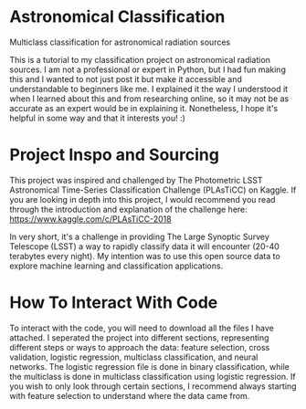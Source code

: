 # Astronomical Classification
Multiclass classification for astronomical radiation sources 

This is a tutorial to my classification project on astronomical radiation sources. I am not a professional or expert in Python, but I had fun making this and I wanted to not just post it but make it accessible and understandable to beginners like me. I explained it the way I understood it when I learned about this and from researching online, so it may not be as accurate as an expert would be in explaining it. Nonetheless, I hope it's helpful in some way and that it interests you! :)

# Project Inspo and Sourcing
This project was inspired and challenged by The Photometric LSST Astronomical Time-Series Classification Challenge (PLAsTiCC) on Kaggle. If you are looking in depth into this project, I would recommend you read through the introduction and explanation of the challenge here: https://www.kaggle.com/c/PLAsTiCC-2018

In very short, it's a challenge in providing The Large Synoptic Survey Telescope (LSST) a way to rapidly classify data it will encounter (20-40 terabytes every night). My intention was to use this open source data to explore machine learning and classification applications. 

# How To Interact With Code
To interact with the code, you will need to download all the files I have attached. 
I seperated the project into different sections, representing different steps or ways to approach the data: feature selection, cross validation, logistic regression, multiclass classification, and neural networks. The logistic regression file is done in binary classification, while the multiclass is done in multiclass classification using logistic regression. If you wish to only look through certain sections, I recommend always starting with feature selection to understand where the data came from. 
